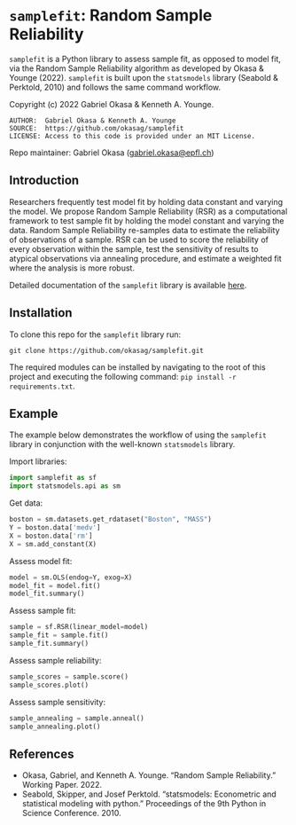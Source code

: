# `samplefit`: Random Sample Reliability

`samplefit` is a Python library to assess sample fit, as opposed to model fit, via the Random Sample Reliability algorithm as developed by Okasa & Younge (2022). `samplefit` is built upon the `statsmodels` library (Seabold & Perktold, 2010) and follows the same command workflow.

Copyright (c) 2022 Gabriel Okasa & Kenneth A. Younge.

	AUTHOR:  Gabriel Okasa & Kenneth A. Younge
	SOURCE:  https://github.com/okasag/samplefit
	LICENSE: Access to this code is provided under an MIT License.

Repo maintainer: Gabriel Okasa ([gabriel.okasa@epfl.ch](mailto:gabriel.okasa@epfl.ch))

## Introduction

Researchers frequently test model fit by holding data constant and varying the model. We propose Random Sample Reliability (RSR) as a computational framework to test sample fit by holding the model constant and varying the data. Random Sample Reliability re-samples data to estimate the reliability of observations of a sample. RSR can be used to score the reliability of every observation within the sample, test the sensitivity of results to atypical observations via annealing procedure, and estimate a weighted fit where the analysis is more robust.

Detailed documentation of the `samplefit` library is available [here](https://okasag.github.io/samplefit/).

## Installation

To clone this repo for the `samplefit` library run:

```
git clone https://github.com/okasag/samplefit.git
```

The required modules can be installed by navigating to the root of this project and
executing the following command: `pip install -r requirements.txt`.

## Example

The example below demonstrates the workflow of using the `samplefit` library in conjunction with the well-known `statsmodels` library.

Import libraries:
```python
import samplefit as sf
import statsmodels.api as sm
```

Get data:
```python
boston = sm.datasets.get_rdataset("Boston", "MASS")
Y = boston.data['medv']
X = boston.data['rm']
X = sm.add_constant(X)
```

Assess model fit:
```python
model = sm.OLS(endog=Y, exog=X)
model_fit = model.fit()
model_fit.summary()
```

Assess sample fit:
```python
sample = sf.RSR(linear_model=model)
sample_fit = sample.fit()
sample_fit.summary()
```

Assess sample reliability:
```python
sample_scores = sample.score()
sample_scores.plot()
```

Assess sample sensitivity:
```python
sample_annealing = sample.anneal()
sample_annealing.plot()
```

## References

- Okasa, Gabriel, and Kenneth A. Younge. “Random Sample Reliability.” Working Paper. 2022.
- Seabold, Skipper, and Josef Perktold. “statsmodels: Econometric and statistical modeling with python.” Proceedings of the 9th Python in Science Conference. 2010.
